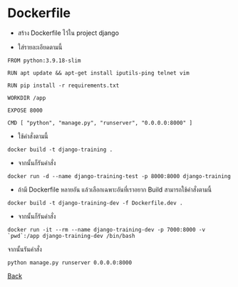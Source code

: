 # Dockerfile

- สร้าง Dockerfile ไว้ใน project django

- ใส่รายละเอียดตามนี้

```
FROM python:3.9.18-slim

RUN apt update && apt-get install iputils-ping telnet vim

RUN pip install -r requirements.txt

WORKDIR /app

EXPOSE 8000

CMD [ "python", "manage.py", "runserver", "0.0.0.0:8000" ]
```

- ใช้คำสั่งตามนี้
```
docker build -t django-training .
```

- จากนั้นก็รันคำสั่ง
```
docker run -d --name django-training-test -p 8000:8000 django-training
```

- ถ้ามี Dockerfile หลายอัน แล้วเลือกเฉพาะอันที่เราอยาก Build สามารถใช้คำสั่งตามนี้
```
docker build -t django-training-dev -f Dockerfile.dev .
```

- จากนั้นก็รันคำสั่ง
```
docker run -it --rm --name django-training-dev -p 7000:8000 -v `pwd`:/app django-training-dev /bin/bash
```

จากนั้นรันคำสั่ง
```
python manage.py runserver 0.0.0.0:8000
```

[Back](/day2/README.md)